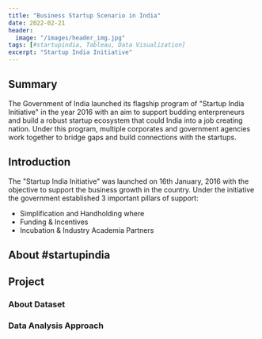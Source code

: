 ```yaml
---
title: "Business Startup Scenario in India"
date: 2022-02-21
header:
  image: "/images/header_img.jpg"
tags: [#startupindia, Tableau, Data Visualization]
excerpt: "Startup India Initiative"
---
```

## **Summary**
The Government of India launched its flagship program of "Startup India Initiative" in the year 2016 with an aim to support budding enterpreneurs and build a robust startup ecosystem that could India into a job creating nation. Under this program, multiple corporates and government agencies work together to bridge gaps and build connections with the startups. 

## **Introduction**
The "Startup India Initiative" was launched on 16th January, 2016 with the objective to support the business growth in the country. Under the initiative the government established 3 important pillars of support:
- Simplification and Handholding where 
- Funding & Incentives
- Incubation & Industry Academia Partners

## **About #startupindia**


## **Project**
### **About Dataset**


### **Data Analysis Approach**





